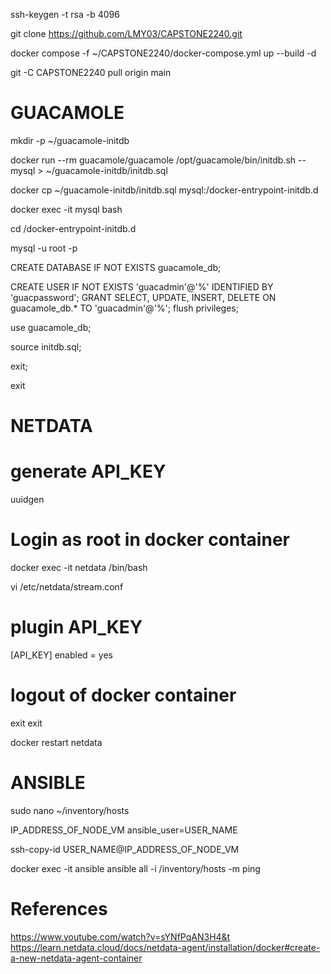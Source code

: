 ssh-keygen -t rsa -b 4096

git clone https://github.com/LMY03/CAPSTONE2240.git

<!-- chmod +x ~/CAPSTONE2240/entrypoint.sh -->

<!-- sudo nano ~/CAPSTONE2240/docker-compose.yml -->

docker compose -f ~/CAPSTONE2240/docker-compose.yml up --build -d

git -C CAPSTONE2240 pull origin main

# GUACAMOLE

mkdir -p ~/guacamole-initdb

docker run --rm guacamole/guacamole /opt/guacamole/bin/initdb.sh --mysql > ~/guacamole-initdb/initdb.sql

docker cp ~/guacamole-initdb/initdb.sql mysql:/docker-entrypoint-initdb.d

docker exec -it mysql bash

cd /docker-entrypoint-initdb.d

mysql -u root -p

CREATE DATABASE IF NOT EXISTS guacamole_db;

CREATE USER IF NOT EXISTS 'guacadmin'@'%' IDENTIFIED BY 'guacpassword';
GRANT SELECT, UPDATE, INSERT, DELETE ON guacamole_db.* TO 'guacadmin'@'%';
flush privileges;

use guacamole_db;

source initdb.sql;

exit;

exit

# NETDATA

# generate API_KEY
uuidgen

# Login as root in docker container
docker exec -it netdata /bin/bash

vi /etc/netdata/stream.conf

# plugin API_KEY 
[API_KEY] 
    enabled = yes

# logout of docker container
exit
exit

docker restart netdata

# ANSIBLE

sudo nano ~/inventory/hosts

IP_ADDRESS_OF_NODE_VM ansible_user=USER_NAME

ssh-copy-id USER_NAME@IP_ADDRESS_OF_NODE_VM

docker exec -it ansible ansible all -i /inventory/hosts -m ping

# References

https://www.youtube.com/watch?v=sYNfPqAN3H4&t
https://learn.netdata.cloud/docs/netdata-agent/installation/docker#create-a-new-netdata-agent-container